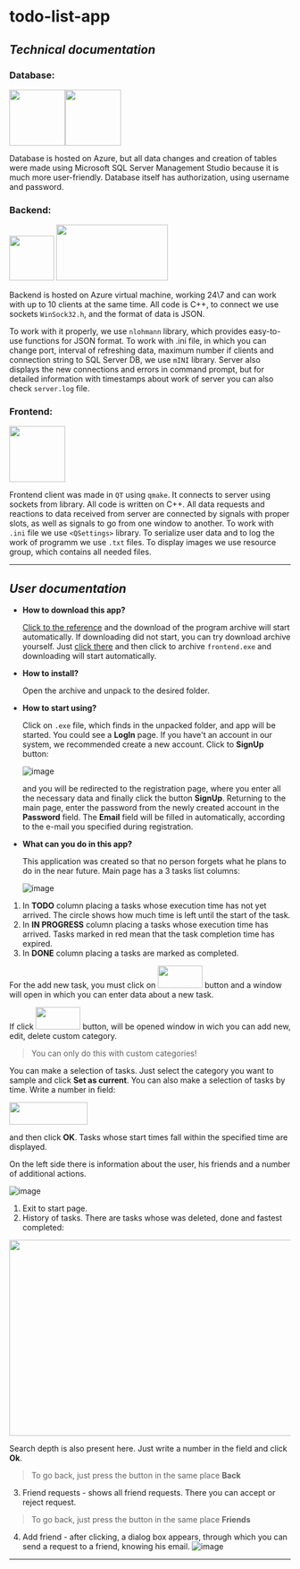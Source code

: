 # todo-list-app

## ***Technical documentation***

### **Database**:

<img src="https://user-images.githubusercontent.com/84669679/176892811-b1c2b85f-52aa-486e-89b5-6f3c287ce4d1.png"  width="100" height="100"><img src="https://user-images.githubusercontent.com/84669679/176893977-d2f200da-5edf-4f5c-ad71-4e7c060caeb4.png"  width="100" height="100">

Database is hosted on Azure, but all data changes and creation of tables were made using Microsoft SQL Server Management Studio because it is much more user-friendly. Database itself has authorization, using username and password.

### **Backend**:

<img src="https://user-images.githubusercontent.com/84669679/176895378-24630d7a-3a41-46d6-806e-0d2a91ea4291.png"  width="80" height="80">    <img src="https://user-images.githubusercontent.com/84669679/176895916-e432af45-9895-4e4d-99b7-a39316a3218a.png"  width="200" height="100">

Backend is hosted on Azure virtual machine, working 24\7 and can work with up to 10 clients at the same time. All code is C++, to connect we use sockets `WinSock32.h`, and the format of data is JSON. 

To work with it properly, we use `nlohmann` library, which provides easy-to-use functions for JSON format. To work with .ini file, in which you can change port, interval of refreshing data, maximum number if clients and connection string to SQL Server DB, we use `mINI` library. Server also displays the new connections and errors in command prompt, but for detailed information with timestamps about work of server you can also check `server.log` file.

### **Frontend**:

<img src="https://user-images.githubusercontent.com/84669679/176893451-74b61181-7d6d-42b6-a2b8-479ae0066f4f.png"  width="100" height="100">

Frontend client was made in `QT` using `qmake`. It connects to server using sockets from <QTcpSocket> library. All code is written on C++. All data requests and reactions to data received from server are connected by signals with proper slots, as well as signals to go from one window to another. To work with `.ini` file we use `<QSettings>` library. To serialize user data and to log the work of programm we use `.txt` files. To display images we use resource group, which contains all needed files.

***

## ***User documentation***
- **How to download this app?**

    [Click to the reference](https://github.com/sbanashchuk-eleks/todo-list-app/releases/download/v1.0.0/frontend.exe.rar) and the download of the program archive will start automatically. If downloading did not start, you can try download archive yourself. Just [click there](https://github.com/sbanashchuk-eleks/todo-list-app/releases/tag/v1.0.0) and then click to archive `frontend.exe` and downloading will start automatically.
- **How to install?**

    Open the archive and unpack to the desired folder.
- **How to start using?**

    Click on `.exe` file, which finds in the unpacked folder, and app will be started. You could see a **LogIn** page. If you have't an account in our system, we recommended create a new account. Click to **SignUp** button:
    
    ![image](https://user-images.githubusercontent.com/84669679/176905472-7b5f7c3f-748b-4230-b6de-0923c3f3b2fa.png)
    
    and you will be redirected to the registration page, where you enter all the necessary data and finally click the button **SignUp**. Returning to the main page, enter the password from the newly created account in the **Password** field. The **Email** field will be filled in automatically, according to the e-mail you specified during registration.
- **What can you do in this app?**

    This application was created so that no person forgets what he plans to do in the near future. Main page has a 3 tasks list columns:

    ![image](https://user-images.githubusercontent.com/84669679/176908808-7db41acf-7374-4989-8a3a-bde8b1e1e3fa.png)

1. In **TODO** column placing a tasks whose execution time has not yet arrived. The circle shows how much time is left until the start of the task.
2. In **IN PROGRESS** column placing a tasks whose execution time has arrived. Tasks marked in red mean that the task completion time has expired.
3. In **DONE** column placing a tasks are marked as completed.

For the add new task, you must click on <img src="https://user-images.githubusercontent.com/84669679/176911049-bd6879f9-b5c6-40af-9991-71d28004ce42.png"  width="80" height="40"> button and a window will open in which you can enter data about a new task.

If click <img src="https://user-images.githubusercontent.com/84669679/176911955-463b4e1c-764f-4361-9d06-5182e1275a11.png" width="80" height="40"> button, will be opened window in wich you can add new, edit, delete custom category.

> You can only do this with custom categories!

You can make a selection of tasks. Just select the category you want to sample and click **Set as current**. You can also make a selection of tasks by time. Write a number in field:

<img src="https://user-images.githubusercontent.com/84669679/176914293-f8b973b2-e097-4992-828b-a67db9d6e609.png" width="140" height="40">

and then click **OK**. Tasks whose start times fall within the specified time are displayed.

On the left side there is information about the user, his friends and a number of additional actions.

![image](https://user-images.githubusercontent.com/84669679/176924564-14aa8d2f-005b-4dc4-81f1-56c76220bab1.png)

1. Exit to start page.
2. History of tasks. There are tasks whose was deleted, done and fastest completed:

<img src="https://user-images.githubusercontent.com/84669679/176925342-e1e97d24-2528-49f4-a28e-0d4b17576af1.png" width="600" height="350">

Search depth is also present here. Just write a number in the field and click **Ok**.
> To go back, just press the button in the same place **Back**

3. Friend requests - shows all friend requests. There you can accept or reject request.
> To go back, just press the button in the same place **Friends**

4. Add friend - after clicking, a dialog box appears, through which you can send a request to a friend, knowing his email.
![image](https://user-images.githubusercontent.com/84669679/176928923-499c24fe-7b43-4c39-82cb-76fc0b479f98.png)

***
